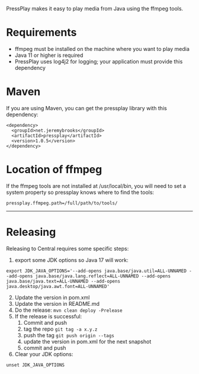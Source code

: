 PressPlay makes it easy to play media from Java using the ffmpeg tools.

# Requirements

- ffmpeg must be installed on the machine where you want to play media
- Java 11 or higher is required
- PressPlay uses log4j2 for logging; your application must provide this dependency

# Maven

If you are using Maven, you can get the pressplay library with this dependency:

```
<dependency>
  <groupId>net.jeremybrooks</groupId>
  <artifactId>pressplay</artifactId>
  <version>1.0.5</version>
</dependency>
```

# Location of ffmpeg

If the ffmpeg tools are not installed at /usr/local/bin, you will need to set a system property so pressplay knows where
to find the tools:

```
pressplay.ffmpeg.path=/full/path/to/tools/
```

---

# Releasing

Releasing to Central requires some specific steps:

1. export some JDK options so Java 17 will work:

```
export JDK_JAVA_OPTIONS='--add-opens java.base/java.util=ALL-UNNAMED --add-opens java.base/java.lang.reflect=ALL-UNNAMED --add-opens java.base/java.text=ALL-UNNAMED --add-opens java.desktop/java.awt.font=ALL-UNNAMED'
```

2. Update the version in pom.xml
3. Update the version in README.md
4. Do the release: `mvn clean deploy -Prelease`
5. If the release is successful:
    1. Commit and push
    2. tag the repo `git tag -a x.y.z`
    3. push the tag `git push origin --tags`
    4. update the version in pom.xml for the next snapshot
    5. commit and push
6. Clear your JDK options:

```
unset JDK_JAVA_OPTIONS
```


